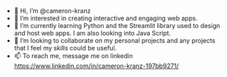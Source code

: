- 👋 Hi, I’m @cameron-kranz
- 👀 I’m interested in creating interactive and engaging web apps.
- 🌱 I’m currently learning Python and the Streamlit library used to design and host web apps. I am also looking into Java Script.
- 💞️ I’m looking to collaborate on my personal projects and any projects that I feel my skills could be useful.
- 📫 To reach me, message me on linkedin https://www.linkedin.com/in/cameron-kranz-197bb9271/

